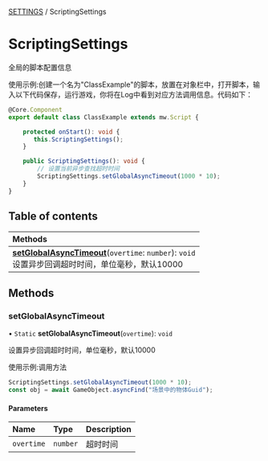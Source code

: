 [SETTINGS](../groups/Core.SETTINGS.md) / ScriptingSettings

# ScriptingSettings <Badge type="tip" text="Class" /> <Score text="ScriptingSettings" />

全局的脚本配置信息

使用示例:创建一个名为"ClassExample"的脚本，放置在对象栏中，打开脚本，输入以下代码保存，运行游戏，你将在Log中看到对应方法调用信息。代码如下：
```ts
@Core.Component
export default class ClassExample extends mw.Script {

    protected onStart(): void {
       this.ScriptingSettings();
    }

    public ScriptingSettings(): void {
        // 设置当前异步查找超时时间
        ScriptingSettings.setGlobalAsyncTimeout(1000 * 10);
    }
}
```

## Table of contents

| Methods |
| :-----|
| **[setGlobalAsyncTimeout](mw.ScriptingSettings.md#setglobalasynctimeout)**(`overtime`: `number`): `void` <br> 设置异步回调超时时间，单位毫秒，默认10000|

## Methods

### setGlobalAsyncTimeout <Score text="setGlobalAsyncTimeout" /> 

• `Static` **setGlobalAsyncTimeout**(`overtime`): `void` 

设置异步回调超时时间，单位毫秒，默认10000


使用示例:调用方法
```ts
ScriptingSettings.setGlobalAsyncTimeout(1000 * 10);
const obj = await GameObject.asyncFind("场景中的物体Guid");
```

#### Parameters

| Name | Type | Description |
| :------ | :------ | :------ |
| `overtime` | `number` | 超时时间 |

